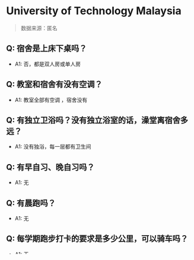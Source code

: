 # University of Technology Malaysia

> 数据来源：匿名

## Q: 宿舍是上床下桌吗？

- A1: 否，都是双人房或单人房

## Q: 教室和宿舍有没有空调？

- A1: 教室全部有空调 ，宿舍没有

## Q: 有独立卫浴吗？没有独立浴室的话，澡堂离宿舍多远？

- A1: 没有独浴，每一层都有卫生间

## Q: 有早自习、晚自习吗？

- A1: 无

## Q: 有晨跑吗？

- A1: 无

## Q: 每学期跑步打卡的要求是多少公里，可以骑车吗？

- A1: 无

## Q: 寒暑假放多久，每年小学期有多长？

- A1: 2个月

## Q: 学校允许点外卖吗，取外卖的地方离宿舍楼多远？

- A1: 可以到宿舍楼

## Q: 学校交通便利吗，有地铁吗，在市区吗，不在的话进城要多久？

- A1: 没有地铁，校内巴士

## Q: 宿舍楼有洗衣机吗？

- A1: 部分有

## Q: 校园网怎么样？

- A1: 50mbps，无限制

## Q: 每天断电断网吗，几点开始断？

- A1: 无

## Q: 食堂价格贵吗，会吃出异物吗？

- A1: 还好，不会

## Q: 洗澡热水供应时间？

- A1: 无

## Q: 校园内可以骑电瓶车吗，电池在哪能充电？

- A1: 无

## Q: 宿舍限电情况？

- A1: 无

## Q: 通宵自习有去处吗？

- A1: 24小时图书馆

## Q: 大一能带电脑吗？

- A1: 没限制

## Q: 学校里面用什么卡，饭堂怎样消费？

- A1: 现金，电子钱包

## Q: 学校会给学生发银行卡吗？

- A1: 无

## Q: 学校的超市怎么样？

- A1: 还行

## Q: 学校的收发快递政策怎么样？

- A1: 代收站

## Q: 学校里面的共享单车数目与种类如何？

- A1: 无

## Q: 现阶段学校的门禁情况如何？

- A1: 封闭

## Q: 宿舍晚上查寝吗，封寝吗，晚归能回去吗？

- A1: 无

